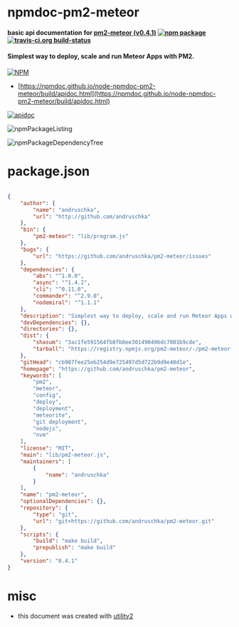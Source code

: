 # npmdoc-pm2-meteor

#### basic api documentation for  [pm2-meteor (v0.4.1)](https://github.com/andruschka/pm2-meteor)  [![npm package](https://img.shields.io/npm/v/npmdoc-pm2-meteor.svg?style=flat-square)](https://www.npmjs.org/package/npmdoc-pm2-meteor) [![travis-ci.org build-status](https://api.travis-ci.org/npmdoc/node-npmdoc-pm2-meteor.svg)](https://travis-ci.org/npmdoc/node-npmdoc-pm2-meteor)

#### Simplest way to deploy, scale and run Meteor Apps with PM2.

[![NPM](https://nodei.co/npm/pm2-meteor.png?downloads=true&downloadRank=true&stars=true)](https://www.npmjs.com/package/pm2-meteor)

- [https://npmdoc.github.io/node-npmdoc-pm2-meteor/build/apidoc.html](https://npmdoc.github.io/node-npmdoc-pm2-meteor/build/apidoc.html)

[![apidoc](https://npmdoc.github.io/node-npmdoc-pm2-meteor/build/screenCapture.buildCi.browser.%252Ftmp%252Fbuild%252Fapidoc.html.png)](https://npmdoc.github.io/node-npmdoc-pm2-meteor/build/apidoc.html)

![npmPackageListing](https://npmdoc.github.io/node-npmdoc-pm2-meteor/build/screenCapture.npmPackageListing.svg)

![npmPackageDependencyTree](https://npmdoc.github.io/node-npmdoc-pm2-meteor/build/screenCapture.npmPackageDependencyTree.svg)



# package.json

```json

{
    "author": {
        "name": "andruschka",
        "url": "http://github.com/andruschka"
    },
    "bin": {
        "pm2-meteor": "lib/program.js"
    },
    "bugs": {
        "url": "https://github.com/andruschka/pm2-meteor/issues"
    },
    "dependencies": {
        "abs": "^1.0.0",
        "async": "^1.4.2",
        "cli": "^0.11.0",
        "commander": "^2.9.0",
        "nodemiral": "^1.1.1"
    },
    "description": "Simplest way to deploy, scale and run Meteor Apps with PM2.",
    "devDependencies": {},
    "directories": {},
    "dist": {
        "shasum": "3ac1fe591564fb8fb8ee301490496dc7001b9cde",
        "tarball": "https://registry.npmjs.org/pm2-meteor/-/pm2-meteor-0.4.1.tgz"
    },
    "gitHead": "cb987fee25eb254d9e725497d5d722b9d9e40d1e",
    "homepage": "https://github.com/andruschka/pm2-meteor",
    "keywords": [
        "pm2",
        "meteor",
        "config",
        "deploy",
        "deployment",
        "meteorite",
        "git deployment",
        "nodejs",
        "nvm"
    ],
    "license": "MIT",
    "main": "lib/pm2-meteor.js",
    "maintainers": [
        {
            "name": "andruschka"
        }
    ],
    "name": "pm2-meteor",
    "optionalDependencies": {},
    "repository": {
        "type": "git",
        "url": "git+https://github.com/andruschka/pm2-meteor.git"
    },
    "scripts": {
        "build": "make build",
        "prepublish": "make build"
    },
    "version": "0.4.1"
}
```



# misc
- this document was created with [utility2](https://github.com/kaizhu256/node-utility2)
